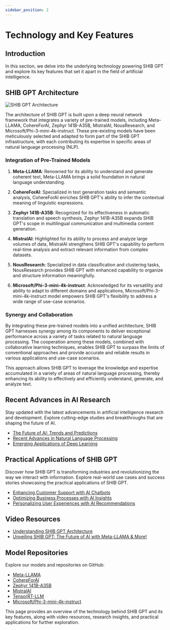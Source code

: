 ```yaml
---
sidebar_position: 2
---
```


# Technology and Key Features

## Introduction

In this section, we delve into the underlying technology powering SHIB GPT and explore its key features that set it apart in the field of artificial intelligence.

## SHIB GPT Architecture

![SHIB GPT Architecture](https://i.ibb.co/CWDKHt2/devs.png)

The architecture of SHIB GPT is built upon a deep neural network framework that integrates a variety of pre-trained models, including Meta-LLAMA, CohereForAI, Zephyr 141B-A35B, MistralAI, NousResearch, and Microsoft/Phi-3-mini-4k-instruct. These pre-existing models have been meticulously selected and adapted to form part of the SHIB GPT infrastructure, with each contributing its expertise in specific areas of natural language processing (NLP).

### Integration of Pre-Trained Models

1. **Meta-LLAMA**: Renowned for its ability to understand and generate coherent text, Meta-LLAMA brings a solid foundation in natural language understanding.

2. **CohereForAI**: Specialized in text generation tasks and semantic analysis, CohereForAI enriches SHIB GPT's ability to infer the contextual meaning of linguistic expressions.

3. **Zephyr 141B-A35B**: Recognized for its effectiveness in automatic translation and speech synthesis, Zephyr 141B-A35B expands SHIB GPT's scope in multilingual communication and multimedia content generation.

4. **MistralAI**: Highlighted for its ability to process and analyze large volumes of data, MistralAI strengthens SHIB GPT's capability to perform real-time analysis and extract relevant information from complex datasets.

5. **NousResearch**: Specialized in data classification and clustering tasks, NousResearch provides SHIB GPT with enhanced capability to organize and structure information meaningfully.

6. **Microsoft/Phi-3-mini-4k-instruct**: Acknowledged for its versatility and ability to adapt to different domains and applications, Microsoft/Phi-3-mini-4k-instruct model empowers SHIB GPT's flexibility to address a wide range of use-case scenarios.

### Synergy and Collaboration

By integrating these pre-trained models into a unified architecture, SHIB GPT harnesses synergy among its components to deliver exceptional performance across a variety of tasks related to natural language processing. The cooperation among these models, combined with collaborative learning techniques, enables SHIB GPT to surpass the limits of conventional approaches and provide accurate and reliable results in various applications and use-case scenarios.

This approach allows SHIB GPT to leverage the knowledge and expertise accumulated in a variety of areas of natural language processing, thereby enhancing its ability to effectively and efficiently understand, generate, and analyze text.

## Recent Advances in AI Research

Stay updated with the latest advancements in artificial intelligence research and development. Explore cutting-edge studies and breakthroughs that are shaping the future of AI.

- [The Future of AI: Trends and Predictions](https://www.forbes.com/sites/forbestechcouncil/2022/02/01/the-future-of-ai-in-2022-and-beyond/)
- [Recent Advances in Natural Language Processing](https://arxiv.org/abs/2107.03175)
- [Emerging Applications of Deep Learning](https://www.ibm.com/cloud/learn/deep-learning)

## Practical Applications of SHIB GPT

Discover how SHIB GPT is transforming industries and revolutionizing the way we interact with information. Explore real-world use cases and success stories showcasing the practical applications of SHIB GPT.

- [Enhancing Customer Support with AI Chatbots](https://www.ibm.com/cloud/learn/deep-learning)
- [Optimizing Business Processes with AI Insights](https://hbr.org/2022/01/how-ai-is-transforming-business-operations)
- [Personalizing User Experiences with AI Recommendations](https://www.salesforce.com/products/einstein/ai-recommendations/)

## Video Resources

- [Understanding SHIB GPT Architecture](https://www.youtube.com/watch?v=HN8QuPOyto0)
- [Unveiling SHIB GPT: The Future of AI with Meta-LLAMA & More!](https://www.youtube.com/watch?v=4t40IcrJoh8)

## Model Repositories

Explore our models and repositories on GitHub:
- [Meta-LLAMA](https://github.com/ShibGPT/llama3)
- [CohereForAI](https://github.com/ShibGPT/llm-chain)
- [Zephyr 141B-A35B](https://github.com/ShibGPT/alignment-handbook)
- [MistralAI](https://github.com/ShibGPT/mistral-inference)
- [TensorRT-LLM](https://github.com/ShibGPT/TensorRT-LLM)
- [Microsoft/Phi-3-mini-4k-instruct](https://github.com/ShibGPT/ComfyUI-Phi-3-mini)

This page provides an overview of the technology behind SHIB GPT and its key features, along with video resources, research insights, and practical applications for further exploration.
